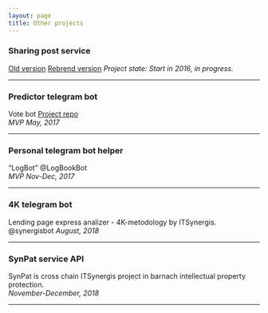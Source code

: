 ```yaml
---
layout: page
title: Other projects
---
```


### Sharing post service
[Old version](http://podoroge.net/)
[Rebrend version](http://handypost.online/)
_Project state: Start in 2016, in progress._

* * * 
### Predictor telegram bot 
Vote bot
[Project repo](https://gitlab.com/max_siz/vote_bot)  
_MVP May, 2017_ 

***
### Personal telegram bot helper
“LogBot”  @LogBookBot  
_MVP Nov-Dec, 2017_


* * * 
### 4K telegram bot
Lending page express analizer - 4K-metodology by ITSynergis.
@synergisbot
_August, 2018_ 

* * * 
### SynPat service API
SynPat is cross chain ITSynergis project in barnach intellectual property protection.  
_November-December, 2018_ 

* * * 